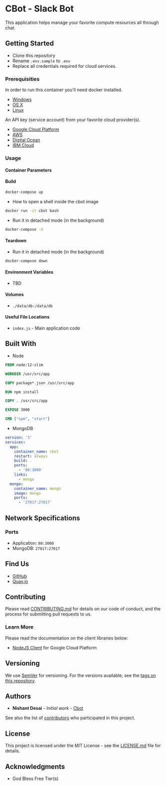 # CBot - Slack Bot

This application helps manage your favorite compute resources all through chat. 

## Getting Started

- Clone this repository
- Rename `.env.sample` to `.env`
- Replace all credentials required for cloud services.

### Prerequisities


In order to run this container you'll need docker installed.

* [Windows](https://docs.docker.com/windows/started)
* [OS X](https://docs.docker.com/mac/started/)
* [Linux](https://docs.docker.com/linux/started/)

An API key (service account) from your favorite cloud provider(s). 

* [Google Cloud Platform](https://cloud.google.com/compute/docs/access/service-accounts)
* [AWS](https://docs.aws.amazon.com/IAM/latest/UserGuide/id_users.html#id_users_service_accounts)
* [Digital Ocean](https://developers.digitalocean.com/documentation/v2/)
* [IBM Cloud](https://cloud.ibm.com/docs/iam?topic=iam-serviceids)

### Usage

#### Container Parameters

#### Build

```bash
docker-compose up
```

- How to open a shell inside the cbot image

```bash
docker run -it cbot bash
```

- Run it in detached mode (in the background)

```bash
docker-compose -d
```

#### Teardown

- Run it in detached mode (in the background)

```bash
docker-compose down
```
#### Environment Variables

* TBD

#### Volumes

- `./data/db:/data/db`

#### Useful File Locations

* `index.js` - Main application code

## Built With

-  Node

```Dockerfile
FROM node:12-slim

WORKDIR /usr/src/app

COPY package*.json /usr/src/app

RUN npm install

COPY . /usr/src/app

EXPOSE 3000

CMD ["npm", "start"]
```

- MongoDB
```yml
version: '3'
services:
  app:
    container_name: cbot
    restart: always
    build: .
    ports:
      - '80:3000'
    links: 
      - mongo
  mongo:
    container_name: mongo
    image: mongo
    ports:
      - '27017:27017'
```

## Network Specifications

### Ports
- Application: `80:3000`
- MongoDB: `27017:27017`

## Find Us

* [GitHub](https://github.com/desainis/cloud-bot)
* [Quay.io](coming-soon)

## Contributing

Please read [CONTRIBUTING.md](CONTRIBUTING.md) for details on our code of conduct, and the process for submitting pull requests to us.

### Learn More

Please read the documentation on the client libraries below:

* [NodeJS Client](https://googleapis.dev/nodejs/compute/latest/index.html#reference) for Google Cloud Platform

## Versioning

We use [SemVer](http://semver.org/) for versioning. For the versions available, see the 
[tags on this repository](https://github.com/desainis/cloud-bot/tags). 

## Authors

* **Nishant Desai** - *Initial work* - [Cbot](https://github.com/desainis/cloud-bot)

See also the list of [contributors](https://github.com/desainis/cloud-bot/contributors) who 
participated in this project.

## License

This project is licensed under the MIT License - see the [LICENSE.md](LICENSE.md) file for details.

## Acknowledgments

* God Bless Free Tier(s)